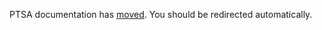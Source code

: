 PTSA documentation has [moved](https://pennmem.github.io/ptsa/). You should be
redirected automatically.
